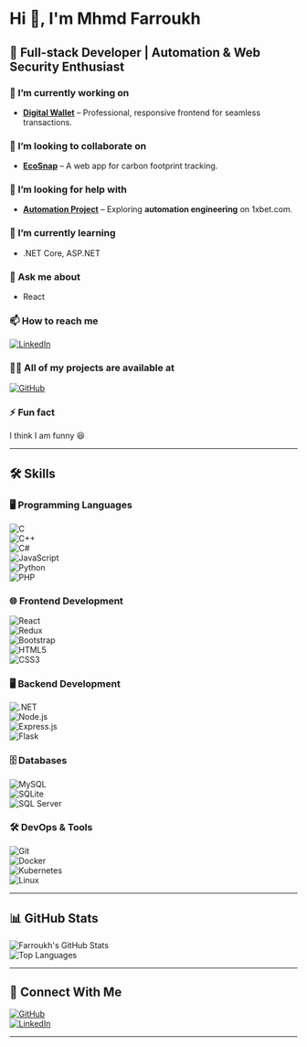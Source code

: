 # Hi 👋, I'm Mhmd Farroukh  

## 🚀 Full-stack Developer | Automation & Web Security Enthusiast  

### 🔭 I’m currently working on  
- **[Digital Wallet](#)** – Professional, responsive frontend for seamless transactions.  

### 👯 I’m looking to collaborate on  
- **[EcoSnap](#)** – A web app for carbon footprint tracking.  

### 🤝 I’m looking for help with  
- **[Automation Project](#)** – Exploring **automation engineering** on 1xbet.com.  

### 🌱 I’m currently learning  
- .NET Core, ASP.NET  

### 💬 Ask me about  
- React  

### 📫 How to reach me  
[![LinkedIn](https://img.shields.io/badge/LinkedIn-Mohamad%20Farroukh-blue?style=flat-square&logo=linkedin)](https://www.linkedin.com/in/mohamad-farroukh-656320320/)  

### 👨‍💻 All of my projects are available at  
[![GitHub](https://img.shields.io/badge/GitHub-Profile-blue?style=flat-square&logo=github)](https://github.com/mhmdfarroukh)  


### ⚡ Fun fact  
I think I am funny 😆  

---

## 🛠️ Skills  

### 🖥 Programming Languages  
![C](https://img.shields.io/badge/C-00599C?style=flat-square&logo=c&logoColor=white)  
![C++](https://img.shields.io/badge/C++-00599C?style=flat-square&logo=c%2B%2B&logoColor=white)  
![C#](https://img.shields.io/badge/C%23-239120?style=flat-square&logo=c-sharp&logoColor=white)  
![JavaScript](https://img.shields.io/badge/JavaScript-F7DF1E?style=flat-square&logo=javascript&logoColor=black)  
![Python](https://img.shields.io/badge/Python-3776AB?style=flat-square&logo=python&logoColor=white)  
![PHP](https://img.shields.io/badge/PHP-777BB4?style=flat-square&logo=php&logoColor=white)  

### 🌐 Frontend Development  
![React](https://img.shields.io/badge/React-61DAFB?style=flat-square&logo=react&logoColor=black)  
![Redux](https://img.shields.io/badge/Redux-764ABC?style=flat-square&logo=redux&logoColor=white)  
![Bootstrap](https://img.shields.io/badge/Bootstrap-563D7C?style=flat-square&logo=bootstrap&logoColor=white)  
![HTML5](https://img.shields.io/badge/HTML5-E34F26?style=flat-square&logo=html5&logoColor=white)  
![CSS3](https://img.shields.io/badge/CSS3-1572B6?style=flat-square&logo=css3&logoColor=white)  

### 🖥 Backend Development  
![.NET](https://img.shields.io/badge/.NET-5C2D91?style=flat-square&logo=dotnet&logoColor=white)  
![Node.js](https://img.shields.io/badge/Node.js-339933?style=flat-square&logo=node-dot-js&logoColor=white)  
![Express.js](https://img.shields.io/badge/Express.js-000000?style=flat-square&logo=express&logoColor=white)  
![Flask](https://img.shields.io/badge/Flask-000000?style=flat-square&logo=flask&logoColor=white)  

### 🗄️ Databases  
![MySQL](https://img.shields.io/badge/MySQL-4479A1?style=flat-square&logo=mysql&logoColor=white)  
![SQLite](https://img.shields.io/badge/SQLite-003B57?style=flat-square&logo=sqlite&logoColor=white)  
![SQL Server](https://img.shields.io/badge/SQL%20Server-CC2927?style=flat-square&logo=microsoft-sql-server&logoColor=white)  

### 🛠 DevOps & Tools  
![Git](https://img.shields.io/badge/Git-F05032?style=flat-square&logo=git&logoColor=white)  
![Docker](https://img.shields.io/badge/Docker-2496ED?style=flat-square&logo=docker&logoColor=white)  
![Kubernetes](https://img.shields.io/badge/Kubernetes-326CE5?style=flat-square&logo=kubernetes&logoColor=white)  
![Linux](https://img.shields.io/badge/Linux-FCC624?style=flat-square&logo=linux&logoColor=black)  

---

## 📊 GitHub Stats  
![Farroukh's GitHub Stats](https://github-readme-stats.vercel.app/api?username=mhmdfarroukh&show_icons=true&theme=radical)  
![Top Languages](https://github-readme-stats.vercel.app/api/top-langs/?username=mhmdfarroukh&layout=compact&theme=radical)  

---

## 🔗 Connect With Me  
[![GitHub](https://img.shields.io/badge/GitHub-Profile-blue?style=flat-square&logo=github)](https://github.com/mhmdfarroukh)  
[![LinkedIn](https://img.shields.io/badge/LinkedIn-Mohamad%20Farroukh-blue?style=flat-square&logo=linkedin)](https://www.linkedin.com/in/mohamad-farroukh-656320320/)  

---


